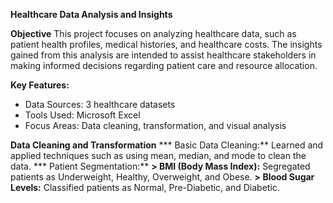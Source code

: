 **Healthcare Data Analysis and Insights**

**Objective**
This project focuses on analyzing healthcare data, such as patient health profiles, medical histories, and healthcare costs. The insights gained from this analysis are intended to assist healthcare stakeholders in making informed decisions regarding patient care and resource allocation.

**Key Features:**
* Data Sources: 3 healthcare datasets
* Tools Used: Microsoft Excel
* Focus Areas: Data cleaning, transformation, and visual analysis

**Data Cleaning and Transformation**
*** Basic Data Cleaning:** Learned and applied techniques such as using mean, median, and mode to clean the data.
*** Patient Segmentation:**
   **> BMI (Body Mass Index):** Segregated patients as Underweight, Healthy, Overweight, and Obese.
   **> Blood Sugar Levels:** Classified patients as Normal, Pre-Diabetic, and Diabetic.

